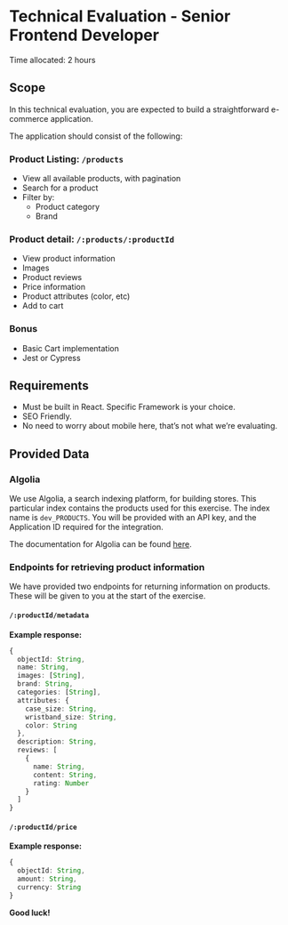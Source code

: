 # Technical Evaluation - Senior Frontend Developer

Time allocated: 2 hours

## Scope

In this technical evaluation, you are expected to build a straightforward e-commerce application.

The application should consist of the following:

### Product Listing: `/products`

- View all available products, with pagination
- Search for a product
- Filter by:
  - Product category
  - Brand

### Product detail: `/:products/:productId`

- View product information
- Images
- Product reviews
- Price information
- Product attributes (color, etc)
- Add to cart

### Bonus

- Basic Cart implementation
- Jest or Cypress

## Requirements

- Must be built in React. Specific Framework is your choice.
- SEO Friendly.
- No need to worry about mobile here, that’s not what we’re evaluating.

## Provided Data

### Algolia

We use Algolia, a search indexing platform, for building stores. This particular index contains the products used for this exercise. The index name is `dev_PRODUCTS`. You will be provided with an API key, and the Application ID required for the integration.

The documentation for Algolia can be found [here](https://www.algolia.com/doc/api-reference/widgets/react/).

### Endpoints for retrieving product information

We have provided two endpoints for returning information on products. These will be given to you at the start of the exercise.

#### `/:productId/metadata` 

**Example response:**

```ts
{
  objectId: String,
  name: String,
  images: [String],
  brand: String,
  categories: [String],
  attributes: {
    case_size: String,
    wristband_size: String,
    color: String
  },
  description: String,
  reviews: [
    {
      name: String,
      content: String,
      rating: Number
    }
  ]
}
```

#### `/:productId/price`

**Example response:**

```ts
{
  objectId: String,
  amount: String,
  currency: String
}
```

**Good luck!**
